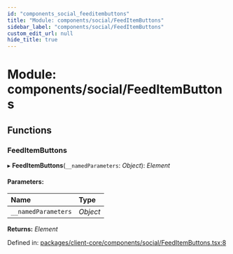 ```yaml
---
id: "components_social_feeditembuttons"
title: "Module: components/social/FeedItemButtons"
sidebar_label: "components/social/FeedItemButtons"
custom_edit_url: null
hide_title: true
---
```


# Module: components/social/FeedItemButtons

## Functions

### FeedItemButtons

▸ **FeedItemButtons**(`__namedParameters`: *Object*): *Element*

#### Parameters:

Name | Type |
:------ | :------ |
`__namedParameters` | *Object* |

**Returns:** *Element*

Defined in: [packages/client-core/components/social/FeedItemButtons.tsx:8](https://github.com/xr3ngine/xr3ngine/blob/56376a778/packages/client-core/components/social/FeedItemButtons.tsx#L8)
